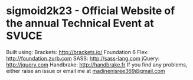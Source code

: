 # sigmoid2k23 - Official Website of the annual Technical Event at SVUCE

Built using:
Brackets: http://brackets.io/
Foundation 6 Flex: http://foundation.zurb.com
SASS: http://sass-lang.com
jQuery: http://jquery.com
Handbrake: http://handbrake.fr
If you find any problems, either raise an issue or email me at madinenisree369@gmail.com
